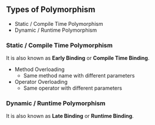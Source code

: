 ## Types of Polymorphism
* Static / Compile Time Polymorphism
* Dynamic / Runtime Polymorphism

### Static / Compile Time Polymorphism
It is also known as **Early Binding** or **Compile Time Binding**.

* Method Overloading
    - Same method name with different parameters
* Operator Overloading
    - Same operator with different parameters

### Dynamic / Runtime Polymorphism
It is also known as **Late Binding** or **Runtime Binding**.
